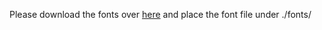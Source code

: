 Please download the fonts over [here](https://drive.google.com/file/d/1l6_3ecR6gseQhiYjlYIFlu3za7rVqWjw/view?usp=sharing) and place the font file under ./fonts/
